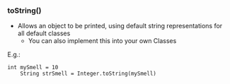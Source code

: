 ### toString()
- Allows an object to be printed, using default string representations for all default classes
	- You can also implement this into your own Classes

E.g.:
```
int mySmell = 10
	String strSmell = Integer.toString(mySmell)
```